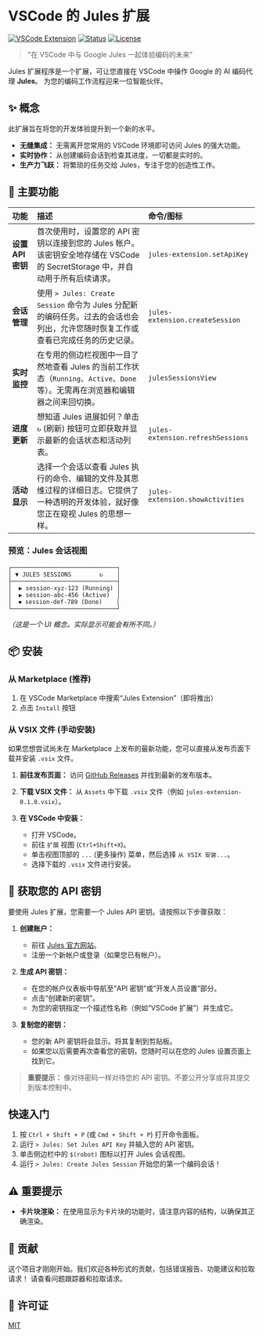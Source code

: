 # VSCode 的 Jules 扩展

[![VSCode Extension](https://img.shields.io/badge/VSCode-Extension-blue.svg)](https://marketplace.visualstudio.com/items?itemName=YOUR_PUBLISHER.jules-extension)
[![Status](https://img.shields.io/badge/status-development-yellow.svg)](#)
[![License](https://img.shields.io/badge/license-MIT-green.svg)](LICENSE)

> "在 VSCode 中与 Google Jules 一起体验编码的未来"

Jules 扩展程序是一个扩展，可让您直接在 VSCode 中操作 Google 的 AI 编码代理 **Jules**。
为您的编码工作流程迎来一位智能伙伴。

## ✨ 概念

此扩展旨在将您的开发体验提升到一个新的水平。

- **无缝集成：** 无需离开您常用的 VSCode 环境即可访问 Jules 的强大功能。
- **实时协作：** 从创建编码会话到检查其进度，一切都是实时的。
- **生产力飞跃：** 将繁琐的任务交给 Jules，专注于您的创造性工作。

## 🚀 主要功能

| 功能                 | 描述                                                                                                                                                                                             | 命令/图标                         |
| :------------------- | :----------------------------------------------------------------------------------------------------------------------------------------------------------------------------------------------- | :-------------------------------- |
| **设置 API 密钥**    | 首次使用时，设置您的 API 密钥以连接到您的 Jules 帐户。该密钥安全地存储在 VSCode 的 SecretStorage 中，并自动用于所有后续请求。                                                                          | `jules-extension.setApiKey`       |
| **会话管理**         | 使用 `> Jules: Create Session` 命令为 Jules 分配新的编码任务。过去的会话也会列出，允许您随时恢复工作或查看已完成任务的历史记录。                                                                      | `jules-extension.createSession`   |
| **实时监控**         | 在专用的侧边栏视图中一目了然地查看 Jules 的当前工作状态（`Running`、`Active`、`Done` 等）。无需再在浏览器和编辑器之间来回切换。                                                                           | `julesSessionsView`               |
| **进度更新**         | 想知道 Jules 进展如何？单击 `↻` (刷新) 按钮可立即获取并显示最新的会话状态和活动列表。                                                                                                                | `jules-extension.refreshSessions` |
| **活动显示**         | 选择一个会话以查看 Jules 执行的命令、编辑的文件及其思维过程的详细日志。它提供了一种透明的开发体验，就好像您正在窥视 Jules 的思想一样。                                                              | `jules-extension.showActivities`  |

### 预览：Jules 会话视图

```
┌──────────────────────────────┐
│ ▼ JULES SESSIONS        ↻    │
├──────────────────────────────┤
│  ▶ session-xyz-123 (Running) │
│  ▶ session-abc-456 (Active)  │
│  ⏹ session-def-789 (Done)    │
└──────────────────────────────┘
```

_（这是一个 UI 概念。实际显示可能会有所不同。）_

## 📦 安装

### 从 Marketplace (推荐)

1.  在 VSCode Marketplace 中搜索“Jules Extension”（即将推出）
2.  点击 `Install` 按钮

### 从 VSIX 文件 (手动安装)

如果您想尝试尚未在 Marketplace 上发布的最新功能，您可以直接从发布页面下载并安装 `.vsix` 文件。

1.  **前往发布页面：**
    访问 [GitHub Releases](https://github.com/your-repo/jules-extension/releases) 并找到最新的发布版本。

2.  **下载 VSIX 文件：**
    从 `Assets` 中下载 `.vsix` 文件（例如 `jules-extension-0.1.0.vsix`）。

3.  **在 VSCode 中安装：**
    - 打开 VSCode。
    - 前往 `扩展` 视图 (`Ctrl+Shift+X`)。
    - 单击视图顶部的 `...` (更多操作) 菜单，然后选择 `从 VSIX 安装...`。
    - 选择下载的 `.vsix` 文件进行安装。

## 🔑 获取您的 API 密钥

要使用 Jules 扩展，您需要一个 Jules API 密钥。请按照以下步骤获取：

1.  **创建账户：**
    - 前往 [Jules 官方网站](https://jules.google/docs)。
    - 注册一个新帐户或登录（如果您已有帐户）。

2.  **生成 API 密钥：**
    - 在您的帐户仪表板中导航至“API 密钥”或“开发人员设置”部分。
    - 点击“创建新的密钥”。
    - 为您的密钥指定一个描述性名称（例如“VSCode 扩展”）并生成它。

3.  **复制您的密钥：**
    - 您的新 API 密钥将会显示。将其复制到剪贴板。
    - 如果您以后需要再次查看您的密钥，您随时可以在您的 Jules 设置页面上找到它。

> **重要提示：** 像对待密码一样对待您的 API 密钥。不要公开分享或将其提交到版本控制中。

## 快速入门

1.  按 `Ctrl + Shift + P` (或 `Cmd + Shift + P`) 打开命令面板。
2.  运行 `> Jules: Set Jules API Key` 并输入您的 API 密钥。
3.  单击侧边栏中的 `$(robot)` 图标以打开 Jules 会话视图。
4.  运行 `> Jules: Create Jules Session` 开始您的第一个编码会话！

## ⚠️ 重要提示

- **卡片块渲染：** 在使用显示为卡片块的功能时，请注意内容的结构，以确保其正确渲染。

## 🤝 贡献

这个项目才刚刚开始。我们欢迎各种形式的贡献，包括错误报告、功能建议和拉取请求！
请查看问题跟踪器和拉取请求。

## 📝 许可证

[MIT](LICENSE)
